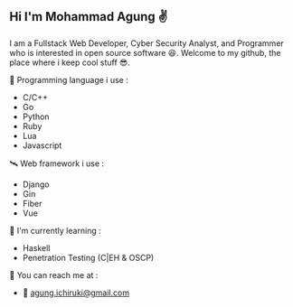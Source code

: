## Hi I'm Mohammad Agung ✌️

I am a Fullstack Web Developer, Cyber Security Analyst, and Programmer who is interested in open source software 😆. Welcome to my github, the place where i keep cool stuff 😎.

🚀 Programming language i use :
- C/C++
- Go
- Python
- Ruby
- Lua
- Javascript


🛰️ Web framework i use :
- Django
- Gin
- Fiber
- Vue

🌱 I'm currently learning :
- Haskell
- Penetration Testing (C|EH & OSCP)

🎃 You can reach me at :
- 📧 agung.ichiruki@gmail.com


<!--
**agungichiruki/agungichiruki** is a ✨ _special_ ✨ repository because its `README.md` (this file) appears on your GitHub profile.

Here are some ideas to get you started:

- 🔭 I’m currently working on ...
- 🌱 I’m currently learning ...
- 👯 I’m looking to collaborate on ...
- 🤔 I’m looking for help with ...
- 💬 Ask me about ...
- 📫 How to reach me: ...
- 😄 Pronouns: ...
- ⚡ Fun fact: ...
-->
